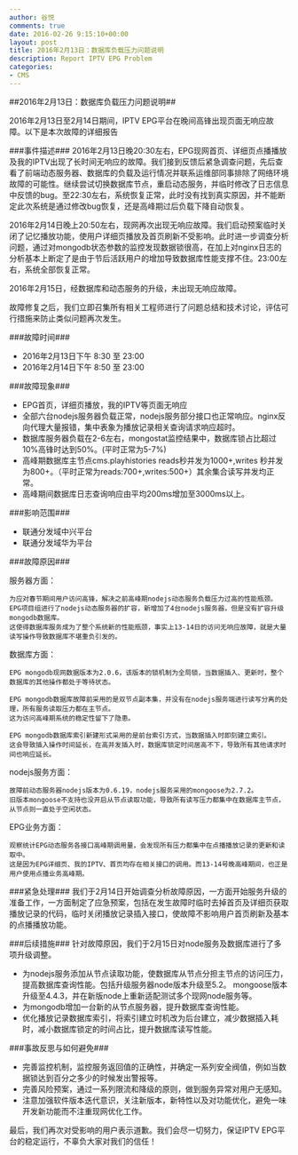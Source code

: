 ```yaml
---
author: 谷悦
comments: true
date: 2016-02-26 9:15:10+00:00
layout: post
title: 2016年2月13日：数据库负载压力问题说明
description: Report IPTV EPG Problem
categories:
- CMS
---
```

##2016年2月13日：数据库负载压力问题说明##

2016年2月13日至2月14日期间，IPTV EPG平台在晚间高锋出现页面无响应故障。以下是本次故障的详细报告  
<!-- more -->
###事件描述###
2016年2月13日晚20:30左右，EPG现网首页、详细页点播播放及我的IPTV出现了长时间无响应的故障。我们接到反馈后紧急调查问题，先后查看了前端动态服务器、数据库的负载及运行情况并联系运维部同事排除了网络环境故障的可能性。继续尝试切换数据库节点，重启动态服务，并临时修改了日志信息中反馈的bug。至22:30左右，系统恢复正常，此时没有找到真实原因，并不能断定此次系统是通过修改bug恢复，还是高峰期过后负载下降自动恢复。

2016年2月14日晚上20:50左右，现网再次出现无响应故障。我们启动预案临时关闭了记忆播放功能，使用户详细页播放及首页刷新不受影响。此时进一步调查分析问题，通过对mongodb状态参数的监控发现数据锁很高，在加上对nginx日志的分析基本上断定了是由于节后活跃用户的增加导致数据库性能支撑不住。23:00左右，系统全部恢复正常。

2016年2月15日，经数据库和动态服务的升级，未出现无响应故障。

故障修复之后，我们立即召集所有相关工程师进行了问题总结和技术讨论，评估可行措施来防止类似问题再次发生。

###故障时间###
	
- 2016年2月13日下午 8:30 至 23:00
- 2016年2月14日下午 8:50 至 23:00

###故障现象###

- EPG首页，详细页播放，我的IPTV等页面无响应
- 全部六台nodejs服务器负载正常，nodejs服务部分接口也正常响应。nginx反向代理大量报错，集中表象为播放记录相关查询请求响应超时。
- 数据库服务器负载在2-6左右，mongostat监控结果中，数据库锁占比超过10%高锋时达到50%。(平时正常为5-7%)
- 高峰期数据库主节点cms.playhistories reads秒并发为1000+,writes  秒并发为800+。（平时正常为reads:700+,writes:500+）其余集合读写并发均正常。
- 高峰期间数据库日志查询响应由平均200ms增加至3000ms以上。

###影响范围###

- 联通分发域中兴平台
- 联通分发域华为平台
 
###故障原因###

服务器方面：

	为应对春节期间用户访问高锋，解决之前高峰期nodejs动态服务负载压力过高的性能瓶颈。
	EPG项目组进行了nodejs动态服务器的扩容，新增加了4台nodejs服务器，但是没有扩容升级mongodb数据库。
	这使得数据库服务成为了整个系统新的性能瓶颈，事实上13-14日的访问无响应故障，就是大量读写操作导致数据库不堪重负引发的。

数据库方面：

	EPG mongodb现网数据版本为2.0.6，该版本的锁机制为全局锁，当数据插入、更新时，整个数据库的其他操作都处于等待状态。

	EPG mongodb数据库故障前采用的是双节点副本集，并没有在nodejs服务端进行读写分离的处理，所有服务读取压力都在主节点。
	这为访问高峰期系统的稳定性留下了隐患。

	EPG mongodb数据库索引新建形式采用的是前台索引方式，当数据插入时即刻建立索引。
	这会导致插入操作时间延长，在高并发插入时，数据库锁定时间居高不下，导致所有其他请求时间也响应延长。

nodejs服务方面：

	故障前动态服务器nodejs版本为0.6.19，nodejs服务采用的mongoose为2.7.2。
	旧版本mongoose不支持也没开启从节点读取功能，导致所有读写压力都集中在数据库主节点，从节点则一直处于空闲状态。

EPG业务方面：

	观察统计EPG动态服务各接口高峰期调用量，会发现所有压力都集中在点播播放记录的更新和读取中。
	这是因为EPG详细页、我的IPTV、首页均存在相关接口的调用。而13-14号晚高峰期间，也正是用户使用点播业务高峰期。

###紧急处理###
我们于2月14日开始调查分析故障原因，一方面开始服务升级的准备工作，一方面制定了应急预案，包括在发生故障时临时去掉首页及详细页获取播放记录的代码，临时关闭播放记录插入接口，使故障不影响用户首页刷新及基本的点播播放功能。

###后续措施###
针对故障原因，我们于2月15日对node服务及数据库进行了多项升级调整。

- 为nodejs服务添加从节点读取功能，使数据库从节点分担主节点的访问压力，提高数据库查询性能。包括升级服务器node版本升级至5.2。
mongoose版本升级至4.4.3，并在新版node上重新适配测试多个现网node服务等。
- 为mongodb增加一台新的从节点服务器，提升数据库查询性能。
- 优化播放记录数据库索引，将索引建立时机改为后台建立，减少数据插入耗时，减小数据库锁定的时间占比，提升数据库读写性能。

###事故反思与如何避免###
                    
- 完善监控机制，监控服务返回值的正确性，并确定一系列安全阀值，例如当数据锁达到百分之多少的时候发出警报等。
- 完善风险预案，通过一系列限流和降级的原则，做到服务异常对用户无感知。
- 注意加强软件版本迭代意识，关注新版本，新特性以及对功能优化，避免一味开发新功能而不注重现网优化工作。

最后，我们再次对受影响的用户表示道歉。我们会尽一切努力，保证IPTV EPG平台的稳定运行，不辜负大家对我们的信任！
